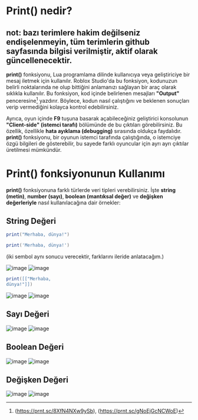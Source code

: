 # Print() nedir?

## not: bazı terimlere hakim değilseniz endişelenmeyin, tüm terimlerin github sayfasında bilgisi verilmiştir, aktif olarak güncellenecektir.

**print()** fonksiyonu, Lua programlama dilinde kullanıcıya veya geliştiriciye bir mesaj iletmek için kullanılır. Roblox Studio'da bu fonksiyon, kodunuzun belirli noktalarında ne olup bittiğini anlamanızı sağlayan bir araç olarak sıklıkla kullanılır. Bu fonksiyon, kod içinde belirlenen mesajları **"Output"** penceresine[^1] yazdırır. Böylece, kodun nasıl çalıştığını ve beklenen sonuçları verip vermediğini kolayca kontrol edebilirsiniz.

Ayrıca, oyun içinde **F9** tuşuna basarak açabileceğiniz geliştirici konsolunun **"Client-side" (istemci tarafı)** bölümünde de bu çıktıları görebilirsiniz. Bu özellik, özellikle **hata ayıklama (debugging)** sırasında oldukça faydalıdır. **print()** fonksiyonu, bir oyunun istemci tarafında çalıştığında, o istemciye özgü bilgileri de gösterebilir, bu sayede farklı oyuncular için ayrı ayrı çıktılar üretilmesi mümkündür.

# Print() fonksiyonunun Kullanımı

**print()** fonksiyonuna farklı türlerde veri tipleri verebilirsiniz. İşte **string (metin)**, **number (sayı)**, **boolean (mantıksal değer)** ve **değişken değerleriyle** nasıl kullanılacağına dair örnekler:

## String Değeri

```lua
print("Merhaba, dünya!")
```
```lua
print('Merhaba, dünya!')
```

(iki sembol aynı sonucu verecektir, farklarını ileride anlatacağım.)

![image](https://github.com/user-attachments/assets/59da3287-c48a-4b9b-99b9-938abb4de350)
![image](https://github.com/user-attachments/assets/406b274d-6945-44c2-ad35-f5feee41cb4d)

```lua
print([["Merhaba, 
dünya!"]])
```

![image](https://github.com/user-attachments/assets/e43bebab-3ef3-4186-ad7f-765a08a7fccf)
![image](https://github.com/user-attachments/assets/11e46fd4-41e0-43b7-9d04-60f155de8ff9)



## Sayı Değeri

![image](https://github.com/user-attachments/assets/e8dd5daa-bff5-4e01-918f-8b53ab99b139)
![image](https://github.com/user-attachments/assets/17b377d4-1eee-45dd-b930-3656c88d3b4e)

## Boolean Değeri

![image](https://github.com/user-attachments/assets/3699fe31-f2fc-49f0-8d0f-3a30c4b2ca6d)
![image](https://github.com/user-attachments/assets/c286f124-b74e-4a26-aec9-690a15246868)

## Değişken Değeri

![image](https://github.com/user-attachments/assets/6c7c4e96-5cab-43d5-9266-41a33bb77c1f)
![image](https://github.com/user-attachments/assets/7a3184e9-fbc2-4aad-843d-974a9a3896b6)


[^1]: (https://prnt.sc/8XfN4NXw9ySb), (https://prnt.sc/gNoEjGcNCWoE)

